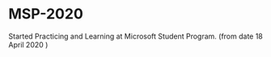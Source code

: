 # MSP-2020
Started Practicing and Learning at Microsoft Student Program. (from date 18 April 2020 )
